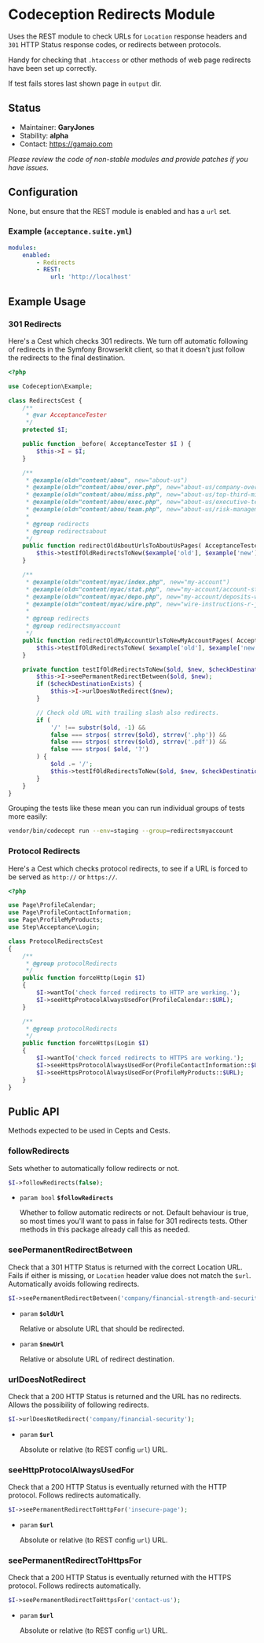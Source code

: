 # Codeception Redirects Module

Uses the REST module to check URLs for `Location` response headers and `301` HTTP Status response codes, or redirects between protocols.

Handy for checking that `.htaccess` or other methods of web page redirects have been set up correctly.

If test fails stores last shown page in `output` dir.

## Status

* Maintainer: **GaryJones**
* Stability: **alpha**
* Contact: https://gamajo.com

*Please review the code of non-stable modules and provide patches if you have issues.*

## Configuration

None, but ensure that the REST module is enabled and has a `url` set.

### Example (`acceptance.suite.yml`)

~~~yaml
modules:
    enabled:
        - Redirects
        - REST:
            url: 'http://localhost'
~~~

## Example Usage

### 301 Redirects

Here's a Cest which checks 301 redirects. We turn off automatic following of redirects in the Symfony Browserkit client, so that it doesn't just follow the redirects to the final destination.

```php
<?php

use Codeception\Example;

class RedirectsCest {
    /**
     * @var AcceptanceTester
     */
    protected $I;

    public function _before( AcceptanceTester $I ) {
        $this->I = $I;
    }

    /**
     * @example(old="content/abou", new="about-us")
     * @example(old="content/abou/over.php", new="about-us/company-overview")
     * @example(old="content/abou/miss.php", new="about-us/top-third-mission")
     * @example(old="content/abou/exec.php", new="about-us/executive-team")
     * @example(old="content/abou/team.php", new="about-us/risk-management-specialists")
     *
     * @group redirects
     * @group redirectsabout
     */
    public function redirectOldAboutUrlsToAboutUsPages( AcceptanceTester $I, Example $example ) {
        $this->testIfOldRedirectsToNew($example['old'], $example['new']);
    }

    /**
     * @example(old="content/myac/index.php", new="my-account")
     * @example(old="content/myac/stat.php", new="my-account/account-statements-explained")
     * @example(old="content/myac/depo.php", new="my-account/deposits-withdrawals")
     * @example(old="content/myac/wire.php", new="wire-instructions-r-j-obrien")
     *
     * @group redirects
     * @group redirectsmyaccount
     */
    public function redirectOldMyAccountUrlsToNewMyAccountPages( AcceptanceTester $I, Example $example ) {
        $this->testIfOldRedirectsToNew( $example['old'], $example['new'] );
    }

    private function testIfOldRedirectsToNew($old, $new, $checkDestination = true) {
        $this->I->seePermanentRedirectBetween($old, $new);
        if ($checkDestinationExists) {
            $this->I->urlDoesNotRedirect($new);
        }

        // Check old URL with trailing slash also redirects.
        if (
            '/' !== substr($old, -1) &&
            false === strpos( strrev($old), strrev('.php')) &&
            false === strpos( strrev($old), strrev('.pdf')) &&
            false === strpos( $old, '?')
        ) {
            $old .= '/';
            $this->testIfOldRedirectsToNew($old, $new, $checkDestinationExists);
        }
    }
}

```

Grouping the tests like these mean you can run individual groups of tests more easily:

```sh
vendor/bin/codecept run --env=staging --group=redirectsmyaccount
```

### Protocol Redirects

Here's a Cest which checks protocol redirects, to see if a URL is forced to be served as `http://` or `https://`.

```php
<?php

use Page\ProfileCalendar;
use Page\ProfileContactInformation;
use Page\ProfileMyProducts;
use Step\Acceptance\Login;

class ProtocolRedirectsCest
{
    /**
     * @group protocolRedirects
     */
    public function forceHttp(Login $I)
    {
        $I->wantTo('check forced redirects to HTTP are working.');
        $I->seeHttpProtocolAlwaysUsedFor(ProfileCalendar::$URL);
    }

    /**
     * @group protocolRedirects
     */
    public function forceHttps(Login $I)
    {
        $I->wantTo('check forced redirects to HTTPS are working.');
        $I->seeHttpsProtocolAlwaysUsedFor(ProfileContactInformation::$URL);
        $I->seeHttpsProtocolAlwaysUsedFor(ProfileMyProducts::$URL);
    }
}

```

## Public API

Methods expected to be used in Cepts and Cests.

### followRedirects

Sets whether to automatically follow redirects or not.

```php
$I->followRedirects(false);
```

* `param bool` **`$followRedirects`**

    Whether to follow automatic redirects or not. Default behaviour is true, so most times you'll want to pass in false for 301 redirects tests. Other methods in this package already call this as needed.

### seePermanentRedirectBetween

Check that a 301 HTTP Status is returned with the correct Location URL. Fails if either is missing, or `Location` header value does not match the `$url`. Automatically avoids following redirects.

```php
$I->seePermanentRedirectBetween('company/financial-strength-and-security.cfm', 'company/financial-security');
```

* `param` **`$oldUrl`**

    Relative or absolute URL that should be redirected.
* `param` **`$newUrl`**

    Relative or absolute URL of redirect destination.

### urlDoesNotRedirect

 Check that a 200 HTTP Status is returned and the URL has no redirects. Allows the possibility of following redirects.

 ```php
$I->urlDoesNotRedirect('company/financial-security');
 ```

* `param` **`$url`**

    Absolute or relative (to REST config `url`) URL.

### seeHttpProtocolAlwaysUsedFor

 Check that a 200 HTTP Status is eventually returned with the HTTP protocol. Follows redirects automatically.

 ```php
$I->seePermanentRedirectToHttpFor('insecure-page');
 ```

* `param` **`$url`**

    Absolute or relative (to REST config `url`) URL.

### seePermanentRedirectToHttpsFor

 Check that a 200 HTTP Status is eventually returned with the HTTPS protocol. Follows redirects automatically.

 ```php
$I->seePermanentRedirectToHttpsFor('contact-us');
 ```

* `param` **`$url`**

    Absolute or relative (to REST config `url`) URL.

